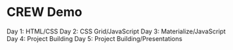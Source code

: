 # CREW Demo

Day 1: HTML/CSS
Day 2: CSS Grid/JavaScript
Day 3: Materialize/JavaScript 
Day 4: Project Building
Day 5: Project Building/Presentations 
